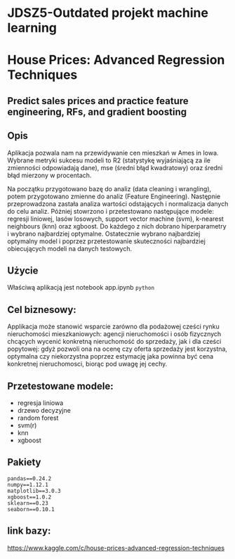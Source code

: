
# JDSZ5-Outdated projekt machine learning
# House Prices: Advanced Regression Techniques
## Predict sales prices and practice feature engineering, RFs, and gradient boosting

## Opis
Aplikacja pozwala nam na przewidywanie cen mieszkań w Ames in Iowa. Wybrane metryki sukcesu modeli to  R2 (statystykę wyjaśniającą za ile zmienności odpowiadają dane), mse (średni błąd kwadratowy) oraz średni błąd mierzony w procentach.

Na początku przygotowano bazę do analiz (data cleaning i wrangling), potem przygotowano zmienne do analiz (Feature Engineering).
Następnie przeprowadzona zastała analiza wartości odstających i normalizacja danych do celu analiz. Póżniej stowrzono i przetestowano następujące modele: regresji liniowej, lasów losowych, support vector machine (svm), k-nearest neighbours (knn) oraz xgboost. Do każdego z nich dobrano hiperparametry i wybrano najbardziej optymalne. Ostatecznie wybrano najbardziej optymalny model i poprzez przetestowanie skuteczności najbardziej obiecujących modeli na danych testowych.

## Użycie 
Właściwą aplikacją jest notebook app.ipynb
```python```

## Cel biznesowy:

Applikacja może stanowić wsparcie zarówno dla podażowej cześci rynku nieruchomości mieszkaniowych: agencji nieruchomości i osób fizycznych chcących wycenić konkretną nieruchomość do sprzedaży, jak i dla cześci popytowej: gdyż pozwoli ona na ocenę czy oferta sprzedaży jest korzystna, optymalna czy niekorzystna poprzez estymację jaka powinna być cena konkretnej nieruchomosci, biorąc pod uwagę jej cechy.

## Przetestowane modele:

- regresja liniowa 
- drzewo decyzyjne
- random forest
- svm(r)
- knn
- xgboost

## Pakiety
```
pandas==0.24.2
numpy==1.12.1
matplotlib==3.0.3
xgboost==1.0.2
sklearn==0.23
seaborn==0.10.1

```

## link bazy:
https://www.kaggle.com/c/house-prices-advanced-regression-techniques